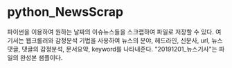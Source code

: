 # python_NewsScrap
파이썬을 이용하여 원하는 날짜의 이슈뉴스들을 스크랩하여 파일로 저장할 수 있다.
여기서는 웹크롤러와 감정분석 기법을 사용하여 뉴스의 분야, 헤드라인, 신문사, url, 뉴스댓글, 댓글의 감정분석, 문서요약, keyword를 나타내준다.
"20191201_뉴스기사"는 파일의 완성본 샘플이다.
